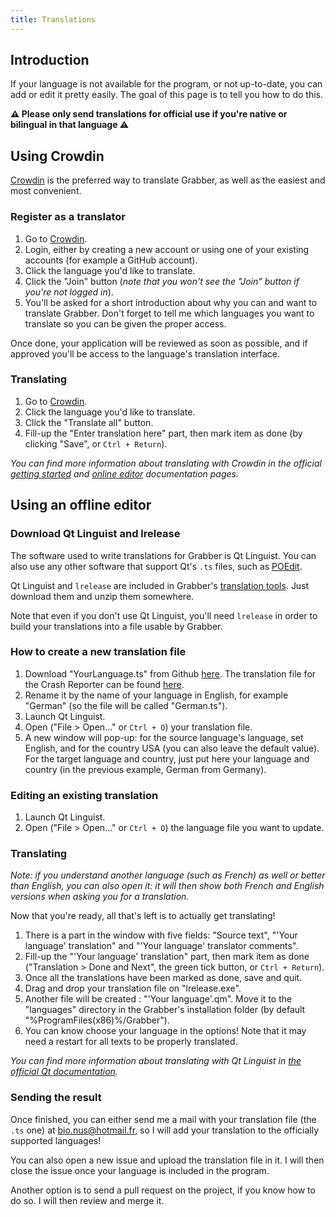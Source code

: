 ```yaml
---
title: Translations
---
```



## Introduction

If your language is not available for the program, or not up-to-date, you can add or edit it pretty easily. The goal of this page is to tell you how to do this.

**⚠️ Please only send translations for official use if you're native or bilingual in that language ⚠️**


## Using Crowdin

[Crowdin](https://crowdin.com/) is the preferred way to translate Grabber, as well as the easiest and most convenient.

### Register as a translator

1. Go to [Crowdin](https://crowdin.com/project/imgbrd-grabber).
2. Login, either by creating a new account or using one of your existing accounts (for example a GitHub account).
3. Click the language you'd like to translate.
4. Click the "Join" button (*note that you won't see the "Join" button if you're not logged in*).
5. You'll be asked for a short introduction about why you can and want to translate Grabber. Don't forget to tell me which languages you want to translate so you can be given the proper access.

Once done, your application will be reviewed as soon as possible, and if approved you'll be access to the language's translation interface.


### Translating

1. Go to [Crowdin](https://crowdin.com/project/imgbrd-grabber).
2. Click the language you'd like to translate.
3. Click the "Translate all" button.
4. Fill-up the "Enter translation here" part, then mark item as done (by clicking "Save", or `Ctrl + Return`).

*You can find more information about translating with Crowdin in the official [getting started](https://support.crowdin.com/crowdin-intro/) and [online editor](https://support.crowdin.com/online-editor/) documentation pages.*


## Using an offline editor

### Download Qt Linguist and lrelease

The software used to write translations for Grabber is Qt Linguist. You can also use any other software that support Qt's `.ts` files, such as [POEdit](https://poedit.net/).

Qt Linguist and `lrelease` are included in Grabber's [translation tools](https://github.com/Bionus/imgbrd-grabber/releases/download/v4.9.1/translation-tools.zip). Just download them and unzip them somewhere.

Note that even if you don't use Qt Linguist, you'll need `lrelease` in order to build your translations into a file usable by Grabber.


### How to create a new translation file

1. Download "YourLanguage.ts" from Github [here]( https://raw.githubusercontent.com/Bionus/imgbrd-grabber/develop/languages/YourLanguage.ts). The translation file for the Crash Reporter can be found [here](https://raw.githubusercontent.com/Bionus/imgbrd-grabber/develop/CrashReporter/languages/YourLanguage.ts).
2. Rename it by the name of your language in English, for example "German" (so the file will be called "German.ts").
3. Launch Qt Linguist.
4. Open ("File > Open..." or `Ctrl + O`) your translation file.
5. A new window will pop-up: for the source language's language, set English, and for the country USA (you can also leave the default value). For the target language and country, just put here your language and country (in the previous example, German from Germany).


### Editing an existing translation

1. Launch Qt Linguist.
2. Open ("File > Open..." or `Ctrl + O`) the language file you want to update.


### Translating

*Note: if you understand another language (such as French) as well or better than English, you can also open it: it will then show both French and English versions when asking you for a translation.*

Now that you're ready, all that's left is to actually get translating!

1. There is a part in the window with five fields: "Source text", "'Your language' translation" and "'Your language' translator comments".
2. Fill-up the "'Your language' translation" part, then mark item as done ("Translation > Done and Next", the green tick button, or `Ctrl + Return`).
3. Once all the translations have been marked as done, save and quit.
4. Drag and drop your translation file on "lrelease.exe".
5. Another file will be created : "'Your language'.qm". Move it to the "languages" directory in the Grabber's installation folder (by default "%ProgramFiles(x86)%/Grabber").
6. You can know choose your language in the options! Note that it may need a restart for all texts to be properly translated.

*You can find more information about translating with Qt Linguist in [the official Qt documentation](https://doc.qt.io/qt-5/linguist-translators.html).*


### Sending the result

Once finished, you can either send me a mail with your translation file (the `.ts` one) at bio.nus@hotmail.fr, so I will add your translation to the officially supported languages!

You can also open a new issue and upload the translation file in it. I will then close the issue once your language is included in the program.

Another option is to send a pull request on the project, if you know how to do so. I will then review and merge it.